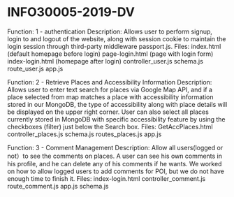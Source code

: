 # INFO30005-2019-DV

Function:       1 - authentication 
Description:    Allows user to perform signup, login to and logout of the website, along with session cookie to maintain the 
                login session through third-party middleware passport.js.
Files:          index.html (default homepage before login)
                page-login.html (page with login form)
                index-login.html (homepage after login)
                controller_user.js
                schema.js
                route_user.js
                app.js
                

Function:       2 - Retrieve Places and Accessibility Information
Description:    Allows user to enter text search for places via Google Map API, and if a place selected from map
                matches a place with accessibility information stored in our MongoDB, the type of accessibility
                along with place details will be displayed on the upper right corner. User can also select all places
                currently stored in MongoDB with specific accessibility feature by using the checkboxes (filter) just 
                below the Search box.
Files:          GetAccPlaces.html
                controller_places.js
                schema.js
                routes_places.js
                app.js
                
Function:      3 - Comment Management 
Description:   Allow all users(logged or not）to see the comments on places. A user can see his own comments in his profile, and he can delete any of his comments if he wants. We worked on how to allow logged users to add comments for POI, but we do not have enough time to finish it. 
Files:         index-login.html 
               controller_comment.js
               route_comment.js 
               app.js 
               schema.js 
                

